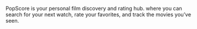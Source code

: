 PopScore is your personal film discovery and rating hub. where you can search for your next watch, rate your favorites, and track the movies you’ve seen.
